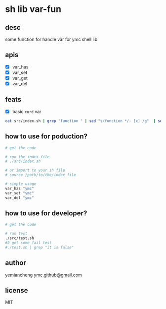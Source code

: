 # sh lib var-fun

## desc

some function for handle var for ymc shell lib

## apis

- [x] var_has
- [x] var_set
- [x] var_get
- [x] var_del

## feats

- [x] basic `curd` var

```sh
cat src/index.sh | grep "function " | sed "s/function */- [x] /g"  | sed "s/() *{//g"
```

## how to use for poduction?

```sh
# get the code

# run the index file
# ./src/index.sh

# or import to your sh file
# source /path/to/the/index file

# simple usage
var_has "ymc"
var_set "ymc"
var_del "ymc"
```

## how to use for developer?

```sh
# get the code

# run test
./src/test.sh
#2 get some fail test
#./test.sh | grep "it is false"
```

## author

yemiancheng <ymc.github@gmail.com>

## license

MIT
